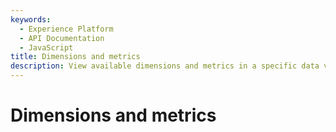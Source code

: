 ```yaml
---
keywords:
  - Experience Platform
  - API Documentation
  - JavaScript
title: Dimensions and metrics
description: View available dimensions and metrics in a specific data view.
---
```


# Dimensions and metrics

